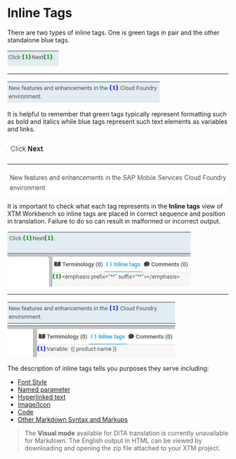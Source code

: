 # Inline Tags

There are two types of inline tags. One is green tags in pair and the other standalone blue tags.

![green](images/tag_green.jpg)
____
![blue](images/tag_blue.jpg)

It is helpful to remember that green tags typically represent formatting such as bold and italics while blue tags represent such text elements as variables and links.

![bold](images/bold_html.jpg)
____
![parameter](images/named_parameter_html.jpg)

It is important to check what each tag represents in the **Inline tags** view of XTM Workbench so inline tags are placed in correct sequence and position in translation. Failure to do so can result in malformed or incorrect output.

![tag view](images/inline_tag_view_bold.jpg)
____
![tag view](images/inline_tag_view_parameter.jpg)

The description of inline tags tells you purposes they serve including:

* [Font Style](font_style.md)
* [Named parameter](named_parameter.md)
* [Hyperlinked text](hyperlinked_text.md)
* [Image/Icon](image_icon.md)
* [Code](code.md)
* [Other Markdown Syntax and Markups](whitespace_newline.md)

> The **Visual mode** available for DITA translation is currently unavailable for Markdown. The English output in HTML can be viewed by downloading and opening the zip file attached to your XTM project.